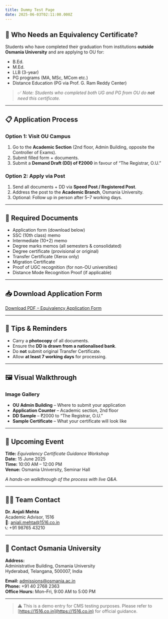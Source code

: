 ```yaml
---
title: Dummy Test Page
date: 2025-06-03T02:11:00.000Z
---
```

## 🧾 Who Needs an Equivalency Certificate?

Students who have completed their graduation from institutions **outside Osmania University** and are applying to OU for:

- B.Ed.
- M.Ed.
- LLB (3-year)
- PG programs (MA, MSc, MCom etc.)
- Distance Education (PG via Prof. G. Ram Reddy Center)

> ✅ *Note: Students who completed both UG and PG from OU do **not** need this certificate.*

---

## 📋 Application Process

### Option 1: Visit OU Campus
1. Go to the **Academic Section** (2nd floor, Admin Building, opposite the Controller of Exams).
2. Submit filled form + documents.
3. Submit a **Demand Draft (DD) of ₹2000** in favour of “The Registrar, O.U.”

### Option 2: Apply via Post
1. Send all documents + DD via **Speed Post / Registered Post**.
2. Address the post to the **Academic Branch**, Osmania University.
3. Optional: Follow up in person after 5–7 working days.

---

## 📄 Required Documents

- Application form (download below)
- SSC (10th class) memo
- Intermediate (10+2) memo
- Degree marks memos (all semesters & consolidated)
- Degree certificate (provisional or original)
- Transfer Certificate (Xerox only)
- Migration Certificate
- Proof of UGC recognition (for non-OU universities)
- Distance Mode Recognition Proof (if applicable)

---

## 📥 Download Application Form

[Download PDF – Equivalency Application Form](https://1516.co.in/wp-content/uploads/2024/06/Application-Form-for-Equivalency-Certificate-at-OU.pdf)

---

## 📌 Tips & Reminders

- Carry a **photocopy** of all documents.
- Ensure the **DD is drawn from a nationalised bank**.
- Do **not** submit original Transfer Certificate.
- Allow **at least 7 working days** for processing.

---

## 🖼️ Visual Walkthrough

### Image Gallery

- **OU Admin Building** – Where to submit your application
- **Application Counter** – Academic section, 2nd floor
- **DD Sample** – ₹2000 to “The Registrar, O.U.”
- **Sample Certificate** – What your certificate will look like

---

## 📅 Upcoming Event

**Title:** _Equivalency Certificate Guidance Workshop_  
**Date:** 15 June 2025  
**Time:** 10:00 AM – 12:00 PM  
**Venue:** Osmania University, Seminar Hall

_A hands-on walkthrough of the process with live Q&A._

---

## 👩‍🏫 Team Contact

**Dr. Anjali Mehta**  
Academic Advisor, 1516  
📧: anjali.mehta@1516.co.in  
📞: +91 98765 43210

---

## 📍 Contact Osmania University

**Address:**  
Administrative Building, Osmania University  
Hyderabad, Telangana, 500007, India

**Email:** admissions@osmania.ac.in  
**Phone:** +91 40 2768 2363  
**Office Hours:** Mon–Fri, 9:00 AM to 5:00 PM

---

> ⚠️ This is a demo entry for CMS testing purposes. Please refer to [https://1516.co.in](https://1516.co.in) for official guidance.

